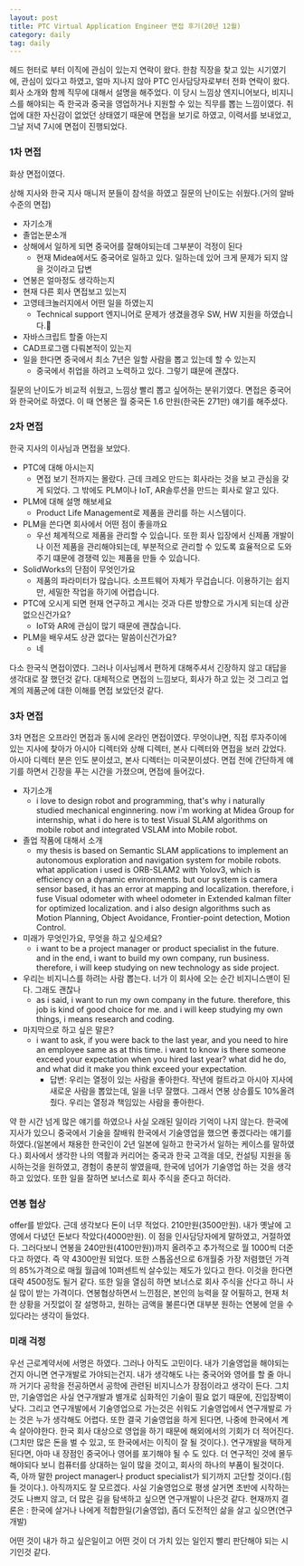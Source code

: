 ```yaml
---
layout: post
title: PTC Virtual Application Engineer 면접 후기(20년 12월)
category: daily
tag: daily
---
```


헤드 헌터로 부터 이직에 관심이 있는지 연락이 왔다. 한참 직장을 찾고 있는 시기였기에, 관심이 있다고 하였고, 얼마 지나지 않아 PTC 인사담당자로부터 전화 연락이 왔다. 회사 소개와 함께 직무에 대해서 설명을 해주었다. 이 당시 느낌상 엔지니어보다, 비지니스를 해야되는 즉 한국과 중국을 영업하거나 지원할 수 있는 직무를 뽑는 느낌이였다. 취업에 대한 자신감이 없었던 상태였기 때문에 면접을 보기로 하였고, 이력서를 보내었고, 그날 저녁 7시에 면접이 진행되었다.

### 1차 면접

화상 면접이였다.

상해 지사와 한국 지사 매니저 분들이 참석을 하였고 질문의 난이도는 쉬웠다.(거의 알바수준의 면접)
- 자기소개
- 졸업논문소개
- 상해에서 일하게 되면 중국어를 잘해야되는데 그부분이 걱정이 된다
  - 현재 Midea에서도 중국어로 일하고 있다. 일하는데 있어 크게 문제가 되지 않을 것이라고 답변
- 연봉은 얼마정도 생각하는지
- 현재 다른 회사 면접보고 있는지
- 고영테크놀러지에서 어떤 일을 하였는지
  - Technical support 엔지니어로 문제가 생겼을경우 SW, HW 지원을 하였습니다.
- 자바스크립트 할줄 아는지
- CAD프로그램 다뤄본적이 있는지
- 일을 한다면 중국에서 최소 7년은 일할 사람을 뽑고 있는데 할 수 있는지
  - 중국에서 취업을 하려고 노력하고 있다. 그렇기 떄문에 괜찮다.

질문의 난이도가 비교적 쉬웠고, 느낌상 빨리 뽑고 싶어하는 분위기였다. 면접은 중국어와 한국어로 하였다. 이 때 연봉은 월 중국돈 1.6 만원(한국돈 271만) 얘기를 해주셨다.


### 2차 면접
한국 지사의 이사님과 면접을 보았다.

- PTC에 대해 아시는지
  - 면접 보기 전까지는 몰랐다. 근데 크레오 만드는 회사라는 것을 보고 관심을 갖게 되었다. 그 밖에도 PLM이나 IoT, AR솔루션을 만드는 회사로 알고 있다.
- PLM에 대해 설명 해보세요
  - Product Life Management로 제품을 관리를 하는 시스템이다.
- PLM을 쓴다면 회사에서 어떤 점이 좋을까요
  - 우선 체계적으로 제품을 관리할 수 있습니다. 또한 회사 입장에서 신제품 개발이나 이전 제품을 관리해야되는데, 부분적으로 관리할 수 있도록 효율적으로 도와주기 떄문에 경쟁력 있는 제품을 만들 수 있습니다.
- SolidWorks의 단점이 무엇인가요
  - 제품의 파라미터가 많습니다. 소프트웨어 자체가 무겁습니다. 이용하기는 쉽지만, 세밀한 작업을 하기에 어렵습니다.
- PTC에 오시게 되면 현재 연구하고 계시는 것과 다른 방향으로 가시게 되는데 상관 없으신건가요?
  - IoT와 AR에 관심이 많기 때문에 괜찮습니다.
- PLM을 배우셔도 상관 없다는 말씀이신건가요?
  - 네

다소 한국식 면접이였다. 그러나 이사님께서 편하게 대해주셔서 긴장하지 않고 대답을 생각대로 잘 했던것 같다. 대체적으로 면접의 느낌보다, 회사가 하고 있는 것 그리고 업계의 제품군에 대한 이해를 면접 보았던것 같다.

### 3차 면접
3차 면접은 오프라인 면접과 동시에 온라인 면접이였다. 무엇이냐면, 직접 루자주이에 있는 지사에 찾아가 아시아 디렉터와 상해 디렉터, 본사 디렉터와 면접을 보러 갔었다. 아시아 디렉터 분은 인도 분이셨고, 본사 디렉터는 미국분이셨다. 면접 전에 간단하게 얘기를 하면서 긴장을 푸는 시간을 가졌으며, 면접에 들어갔다.

- 자기소개
  - i love to design robot and programming, that's why i naturally studied mechanical enginnering. now i'm working at Midea Group for internship, what i do here is to test Visual SLAM algorithms on mobile robot and integrated VSLAM into Mobile robot.
- 졸업 작품에 대해서 소개
  - my thesis is based on Semantic SLAM applications to implement an autonomous exploration and navigation system for mobile robots. what application i used is ORB-SLAM2 with Yolov3, which is efficiency on a dynamic environments. but our system is camera sensor based, it has an error at mapping and localization. therefore, i fuse Visual odometer with wheel odometer in  Extended kalman filter for optimized localization. and i also design algorithms such as Motion Planning, Object Avoidance, Frontier-point detection, Motion Control.
- 미래가 무엇인가요, 무엇을 하고 싶으세요?
  - i want to be a project manager or product specialist in the future. and in the end, i want to build my own company, run business. therefore, i will keep studying on new technology as side project.
- 우리는 비지니스를 하려는 사람 뽑는다. 너가 이 회사에 오는 순간 비지니스맨이 된다. 그래도 괜찮나
  - as i said, i want to run my own company in the future. therefore, this job is kind of good choice for me. and i will keep studying my own things, i means research and coding.
- 마지막으로 하고 싶은 말은?
  - i want to ask, if you were back to the last year, and you need to hire an employee same as at this time. i want to know is there someone exceed your expectation when you hired last year? what did he do, and what did it make you think exceed your expectation.
    - 답변: 우리는 열정이 있는 사람을 좋아한다. 작년에 컬트라고 아시아 지사에 새로운 사람을 뽑았는데, 일을 너무 잘했다. 그래서 연봉 상승률도 10%올려줬다. 우리는 열정과 책임있는 사람을 좋아한다.

약 한 시간 넘게 많은 얘기를 하였으나 사실 오래된 일이라 기억이 나지 않는다. 한국에 지사가 있으니 중국에서 기술을 잘배워 한국에서 기술영업을 했으면 좋겠다라는 얘기를 하였다.(일본에서 채용한 한국인이 2년 일본에 일하고 한국가서 일하는 케이스를 말하였다.)
회사에서 생각한 나의 역활과 커리어는 중국과 한국 고객을 데모, 컨설팅 지원을 동시하는것을 원하였고, 경험이 충분히 쌓였을때, 한국에 넘어가 기술영업 하는 것을 생각하고 있었다. 또한 일을 잘하면 보너스로 회사 주식을 준다고 하더라.


### 연봉 협상

offer를 받았다. 근데 생각보다 돈이 너무 적었다. 210만원(3500만원). 내가 옛날에 고영에서 다녔던 돈보다 작았다(4000만원). 이 점을 인사담당자에게 말하였고, 거절하였다. 그러다보니 연봉을 240만원(4100만원))까지 올려주고 추가적으로 월 1000씩 더준다고 하였다. 즉 약 4300만원 되었다. 또한 스톱옵션으로 6개월중 가장 저렴했던 가격의 85%가격으로 매월 월급에 10퍼센트씩 살수있는 제도가 있다고 한다. 이것을 한다면 대략 4500정도 될거 같다. 또한 일을 열심히 하면 보너스로 회사 주식을 산다고 하니 사실 많이 받는 가격이다. 연봉협상하면서 느낀점은, 본인의 능력을 잘 어필하고, 현재 처한 상황을 거짓없이 잘 설명하고, 원하는 금액을 불른다면 대부분 원하는 연봉에 얻을 수 있다라는 생각이 들었다.

### 미래 걱정
우선 근로계약서에 서명은 하였다. 그러나 아직도 고민이다. 내가 기술영업을 해야되는건지 아니면 연구개발로 가야되는건지. 내가 생각해도 나는 중국어와 영어를 할 줄 아니까 거기다 공학을 전공하면서 공학에 관련된 비지니스가 장점이라고 생각이 든다. 그치만, 기술영업은 사실 연구개발과 별개로 심화적인 기술이 필요 없기 때문에, 진입장벽이 낮다. 그리고 연구개발에서 기술영업으로 가는것은 쉬워도 기술영업에서 연구개발로 가는 것은 누가 생각해도 어렵다. 또한 결국 기술영업을 하게 된다면, 나중에 한국에서 계속 살아야한다. 한국 회사 대상으로 영업을 하기 때문에 해외에서의 기회가 더 적어진다.(그치만 많은 돈을 벌 수 있고, 또 한국에서는 이직이 잘 될 것이다.). 연구개발을 택하게 된다면, 아마 내 장점인 중국어나 영어를 포기해야 될 수 도 있다. 더 연구적인 것에 몰두해야되다 보니 컴퓨터를 상대하는 일이 많을 것이고, 회사의 하나의 부품이 될것이다. 즉, 아까 말한 project manager나 product specialist가 되기까지 고단할 것이다.(힘들 것이다.). 아직까지도 잘 모르겠다. 사실 기술영업으로 평생 살거면 초반에 시작하는것도 나쁘지 않고, 더 많은 길을 탐색하고 싶으면 연구개발이 나은것 같다.
현재까지 결론은 : 한국에 살거나 나에게 적합한일(기술영업), 좀더 도전적인 삶을 살고 싶으면(연구개발)

어떤 것이 내가 하고 싶은일이고 어떤 것이 더 가치 있는 일인지 빨리 판단해야 되는 시기인것 같다.
